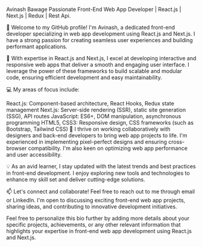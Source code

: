 Avinash Bawage
Passionate Front-End Web App Developer | React.js | Next.js | Redux | Rest Api.

👋 Welcome to my GitHub profile! I'm Avinash, a dedicated front-end developer specializing in web app development using React.js and Next.js. I have a strong passion for creating seamless user experiences and building performant applications.

🚀 With expertise in React.js and Next.js, I excel at developing interactive and responsive web apps that deliver a smooth and engaging user interface. I leverage the power of these frameworks to build scalable and modular code, ensuring efficient development and easy maintainability.

💻 My areas of focus include:

React.js: Component-based architecture, React Hooks, Redux state management
Next.js: Server-side rendering (SSR), static site generation (SSG), API routes
JavaScript: ES6+, DOM manipulation, asynchronous programming
HTML5, CSS3: Responsive design, CSS frameworks (such as Bootstrap, Tailwind CSS)
🌟 I thrive on working collaboratively with designers and back-end developers to bring web app projects to life. I'm experienced in implementing pixel-perfect designs and ensuring cross-browser compatibility. I'm also keen on optimizing web app performance and user accessibility.

💡 As an avid learner, I stay updated with the latest trends and best practices in front-end development. I enjoy exploring new tools and technologies to enhance my skill set and deliver cutting-edge solutions.

📫 Let's connect and collaborate! Feel free to reach out to me through email or LinkedIn. I'm open to discussing exciting front-end web app projects, sharing ideas, and contributing to innovative development initiatives.

Feel free to personalize this bio further by adding more details about your specific projects, achievements, or any other relevant information that highlights your expertise in front-end web app development using React.js and Next.js.
